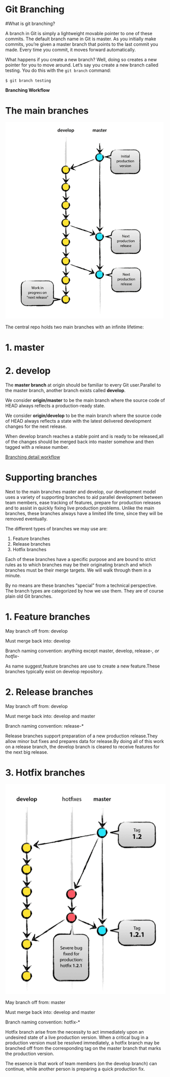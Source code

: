 #  Git Branching

#What is git branching?

A branch in Git is simply a lightweight movable pointer to one of these commits. The default branch name in Git is master. As you initially make commits, you’re given a master branch that points to the last commit you made. Every time you commit, it moves forward automatically.

What happens if you create a new branch? Well, doing so creates a new pointer for you to move around. Let’s say you create a new branch called testing. You do this with the `git branch` command:

`$ git branch testing`

****Branching Workflow****


# The main branches 

![Git main branches](https://github.com/prajaktavpendse/projectpractice/blob/master/Images/main_branches.PNG)



The central repo holds two main branches with an infinite lifetime:     
                                                                          
# 1. master                                                                  
# 2. develop                                                                
                                                                          
The **master branch** at origin should be familiar to every Git user.Parallel to the master branch, another branch exists called **develop**.    
                                                                          
We consider **origin/master** to be the main branch where the source code of HEAD always reflects a production-ready state.   
                                                                          
We consider **origin/develop** to be the main branch where the source code of HEAD always reflects a state with the latest delivered development changes for the next release.                       
                                                                          
When develop branch reaches a stable point and is ready to be released,all of the changes should be merged back into master somehow and then tagged with a release number.

[Branching detail workflow](https://nvie.com/files/Git-branching-model.pdf)

# Supporting branches

Next to the main branches master and develop, our development model uses a variety of supporting branches to aid parallel development between team members, ease tracking of features, prepare for production releases and to assist in quickly fixing live production problems. Unlike the main branches, these branches always have a limited life time, since they will be removed eventually.

The different types of branches we may use are:

1. Feature branches
2. Release branches
3. Hotfix branches

Each of these branches have a specific purpose and are bound to strict rules as to which branches may be their originating branch and which branches must be their merge targets. We will walk through them in a minute.

By no means are these branches “special” from a technical perspective. The branch types are categorized by how we use them. They are of course plain old Git branches. 

# 1. Feature branches

May branch off from:
develop

Must merge back into:
develop

Branch naming convention:
anything except master, develop, release-*, or hotfix-*    

As name suggest,feature branches are use to create a new feature.These branches typically exist on develop repository.

# 2. Release branches

May branch off from:
develop

Must merge back into:
develop and master

Branch naming convention:
release-*  

Release branches support preparation of a new production release.They allow minor but fixes and prepares data for release.By doing all of this work on a release branch, the develop branch is cleared to receive features for the next big release.

# 3. Hotfix branches

![Hotfix branches](https://github.com/prajaktavpendse/projectpractice/blob/master/Images/Hotfix_branches.PNG)

May branch off from:
master

Must merge back into:
develop and master

Branch naming convention:
hotfix-*      

Hotfix branch arise from the necessity to act immediately upon an undesired state of a live production version. When a critical bug in a production version must be resolved immediately, a hotfix branch may be branched off from the corresponding tag on the master branch that marks the production version.

The essence is that work of team members (on the develop branch) can continue, while another person is preparing a quick production fix.                      